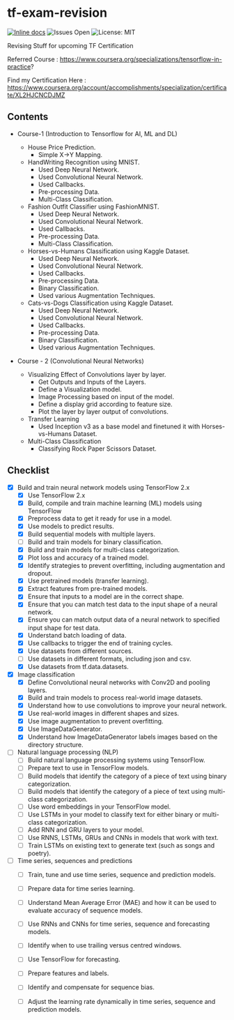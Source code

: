 # tf-exam-revision
[![Inline docs](http://inch-ci.org/github/kairavkkp/tf-exam-revision.svg?branch=master)](http://inch-ci.org/github/kairav/tf-exam-revision)
![Issues Open](https://img.shields.io/github/issues/kairavkkp/tf-exam-revision)
![License: MIT](https://img.shields.io/badge/License-MIT-blue.svg)

Revising Stuff for upcoming TF Certification

Referred Course : https://www.coursera.org/specializations/tensorflow-in-practice?

Find my Certification Here : https://www.coursera.org/account/accomplishments/specialization/certificate/XL2HJCNCDJMZ

## Contents
- Course-1 (Introduction to Tensorflow for AI, ML and DL)
    - House Price Prediction.
        - Simple X->Y Mapping.
    - HandWriting Recognition using MNIST.
        - Used Deep Neural Network.
        - Used Convolutional Neural Network.
        - Used Callbacks.
        - Pre-processing Data.
        - Multi-Class Classification.
    - Fashion Outfit Classifier using FashionMNIST.
        - Used Deep Neural Network.
        - Used Convolutional Neural Network.
        - Used Callbacks.
        - Pre-processing Data.
        - Multi-Class Classification.
    - Horses-vs-Humans Classification using Kaggle Dataset.
        - Used Deep Neural Network.
        - Used Convolutional Neural Network.
        - Used Callbacks.
        - Pre-processing Data.
        - Binary Classification.
        - Used various Augmentation Techniques.
    - Cats-vs-Dogs Classification using Kaggle Dataset.
        - Used Deep Neural Network.
        - Used Convolutional Neural Network.
        - Used Callbacks.
        - Pre-processing Data.
        - Binary Classification.
        - Used various Augmentation Techniques.

- Course - 2 (Convolutional Neural Networks)
    - Visualizing Effect of Convolutions layer by layer.
        - Get Outputs and Inputs of the Layers.
        - Define a Visualization model.
        - Image Processing based on input of the model.
        - Define a display grid according to feature size.
        - Plot the layer by layer output of convolutions.
    - Transfer Learning
        -  Used Inception v3 as a base model and finetuned it with Horses-vs-Humans Dataset.
    - Multi-Class Classification
        - Classifying Rock Paper Scissors Dataset.

## Checklist

- [x] Build and train neural network models using TensorFlow 2.x
    - [x]  Use TensorFlow 2.x
    - [x]  Build, compile and train machine learning (ML) models using TensorFlow
    - [x] Preprocess data to get it ready for use in a model.
    - [x] Use models to predict results.
    - [x] Build sequential models with multiple layers.
    - [ ] Build and train models for binary classification.
    - [x] Build and train models for multi-class categorization.
    - [x] Plot loss and accuracy of a trained model.
    - [x] Identify strategies to prevent overfitting, including augmentation and dropout.
    - [x] Use pretrained models (transfer learning).
    - [x] Extract features from pre-trained models.
    - [x] Ensure that inputs to a model are in the correct shape.
    - [x] Ensure that you can match test data to the input shape of a neural network.
    - [x] Ensure you can match output data of a neural network to specified input shape for test data.
    - [x] Understand batch loading of data.
    - [x] Use callbacks to trigger the end of training cycles.
    - [x] Use datasets from different sources.
    - [ ] Use datasets in different formats, including json and csv.
    - [x] Use datasets from tf.data.datasets.
- [x] Image classification
    - [x] Define Convolutional neural networks with Conv2D and pooling layers.
    - [x] Build and train models to process real-world image datasets.
    - [x] Understand how to use convolutions to improve your neural network.
    - [x] Use real-world images in different shapes and sizes.
    - [x] Use image augmentation to prevent overfitting.
    - [x] Use ImageDataGenerator.
    - [x] Understand how ImageDataGenerator labels images based on the directory structure.
- [ ] Natural language processing (NLP)
    - [ ] Build natural language processing systems using TensorFlow.
    - [ ] Prepare text to use in TensorFlow models.
    - [ ] Build models that identify the category of a piece of text using binary categorization.
    - [ ] Build models that identify the category of a piece of text using multi-class categorization.
    - [ ] Use word embeddings in your TensorFlow model.
    - [ ] Use LSTMs in your model to classify text for either binary or multi-class categorization.
    - [ ] Add RNN and GRU layers to your model.
    - [ ] Use RNNS, LSTMs, GRUs and CNNs in models that work with text.
    - [ ] Train LSTMs on existing text to generate text (such as songs and poetry).
- [ ] Time series, sequences and predictions
    - [ ] Train, tune and use time series, sequence and prediction models.
    - [ ] Prepare data for time series learning.
    - [ ] Understand Mean Average Error (MAE) and how it can be used to evaluate accuracy of sequence models.
    - [ ] Use RNNs and CNNs for time series, sequence and forecasting models.
    - [ ] Identify when to use trailing versus centred windows.
    - [ ] Use TensorFlow for forecasting.
    - [ ] Prepare features and labels.
    - [ ] Identify and compensate for sequence bias.
    - [ ] Adjust the learning rate dynamically in time series, sequence and prediction models.

 



















